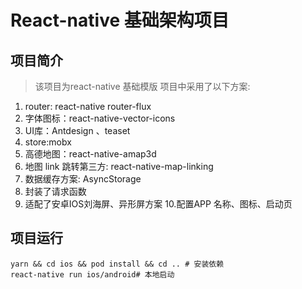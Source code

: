 # React-native 基础架构项目

## 项目简介
> 该项目为react-native 基础模版 项目中采用了以下方案:
1. router: react-native router-flux
2. 字体图标：react-native-vector-icons
3. UI库：Antdesign 、teaset
4. store:mobx  
5. 高德地图：react-native-amap3d
6. 地图 link 跳转第三方: react-native-map-linking
7. 数据缓存方案:  AsyncStorage
8. 封装了请求函数
9. 适配了安卓IOS刘海屏、异形屏方案
10.配置APP 名称、图标、启动页
## 项目运行
```
yarn && cd ios && pod install && cd .. # 安装依赖
react-native run ios/android# 本地启动

```
